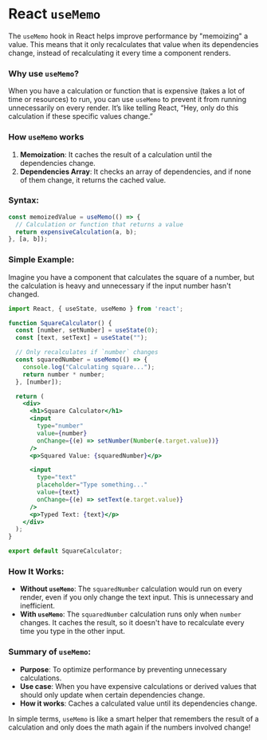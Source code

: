 # React `useMemo`

The `useMemo` hook in React helps improve performance by "memoizing" a value. This means that it only recalculates that value when its dependencies change, instead of recalculating it every time a component renders.

### Why use `useMemo`?

When you have a calculation or function that is expensive (takes a lot of time or resources) to run, you can use `useMemo` to prevent it from running unnecessarily on every render. It’s like telling React, “Hey, only do this calculation if these specific values change.”

### How `useMemo` works

1. **Memoization**: It caches the result of a calculation until the dependencies change.
2. **Dependencies Array**: It checks an array of dependencies, and if none of them change, it returns the cached value.

### Syntax:
```jsx
const memoizedValue = useMemo(() => {
  // Calculation or function that returns a value
  return expensiveCalculation(a, b);
}, [a, b]);
```

### Simple Example:
Imagine you have a component that calculates the square of a number, but the calculation is heavy and unnecessary if the input number hasn't changed.

```jsx
import React, { useState, useMemo } from 'react';

function SquareCalculator() {
  const [number, setNumber] = useState(0);
  const [text, setText] = useState("");

  // Only recalculates if `number` changes
  const squaredNumber = useMemo(() => {
    console.log("Calculating square...");
    return number * number;
  }, [number]);

  return (
    <div>
      <h1>Square Calculator</h1>
      <input 
        type="number" 
        value={number} 
        onChange={(e) => setNumber(Number(e.target.value))} 
      />
      <p>Squared Value: {squaredNumber}</p>

      <input 
        type="text" 
        placeholder="Type something..." 
        value={text} 
        onChange={(e) => setText(e.target.value)} 
      />
      <p>Typed Text: {text}</p>
    </div>
  );
}

export default SquareCalculator;
```

### How It Works:

- **Without `useMemo`**: The `squaredNumber` calculation would run on every render, even if you only change the text input. This is unnecessary and inefficient.
- **With `useMemo`**: The `squaredNumber` calculation runs only when `number` changes. It caches the result, so it doesn't have to recalculate every time you type in the other input.

### Summary of `useMemo`:

- **Purpose**: To optimize performance by preventing unnecessary calculations.
- **Use case**: When you have expensive calculations or derived values that should only update when certain dependencies change.
- **How it works**: Caches a calculated value until its dependencies change.

In simple terms, `useMemo` is like a smart helper that remembers the result of a calculation and only does the math again if the numbers involved change!